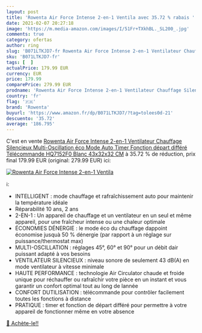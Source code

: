 ```yaml
---
layout: post
title: 'Rowenta Air Force Intense 2-en-1 Ventila avec 35.72 % rabais '
date: 2021-02-07 20:27:18
image: 'https://m.media-amazon.com/images/I/51Fr+TXkhBL._SL200_.jpg'
comments: true
category: ofertas
author: ring
slug: 'B071LTKJD7-fr Rowenta Air Force Intense 2-en-1 Ventilateur Chauffage...'
sku: 'B071LTKJD7-fr'
tags: [  ]
actualPrice: 179.99 EUR
currency: EUR
price: 179.99
comparePrice: 279.99 EUR
prodname: 'Rowenta Air Force Intense 2-en-1 Ventilateur Chauffage Silencieux Multi-Oscillation éco Mode Auto Timer Fonction départ différé Télécommande HQ7152F0  Blanc  43x32x32 CM'
country: 'fr'
flag: '🇫🇷'
brand: 'Rowenta'
buyurl: 'https://www.amazon.fr/dp/B071LTKJD7/?tag=tolees0d-21'
descuento: '35.72'
average: '186.795'
---
```


C'est en vente [Rowenta Air Force Intense 2-en-1 Ventilateur Chauffage Silencieux Multi-Oscillation éco Mode Auto Timer Fonction départ différé Télécommande HQ7152F0  Blanc  43x32x32 CM](https://www.amazon.fr/dp/B071LTKJD7/?tag=tolees0d-21)  à  35.72 % de réduction, prix final  179.99 EUR (original: 279.99 EUR) ici:

[![Rowenta Air Force Intense 2-en-1 Ventila](https://m.media-amazon.com/images/I/51Fr+TXkhBL._SL200_.jpg)](https://www.amazon.fr/dp/B071LTKJD7/?tag=tolees0d-21)

ℹ️:

- INTELLIGENT : mode chauffage et rafraîchissement auto pour maintenir la température idéale
- Réparabilité 10 ans, 2 ans
- 2-EN-1 : Un appareil de chauffage et un ventilateur en un seul et même appareil, pour une fraîcheur intense ou une chaleur optimale
- ÉCONOMIES DÉNERGIE : le mode éco du chauffage dappoint économise jusquà 50 % dénergie (par rapport à un réglage sur puissance/thermostat max)
- MULTI-OSCILLATION : réglages 45°, 60° et 90° pour un débit dair puissant adapté à vos besoins
- VENTILATEUR SILENCIEUX : niveau sonore de seulement 43 dB(A) en mode ventilateur à vitesse minimale
- HAUTE PERFORMANCE : technologie Air Circulator chaude et froide unique pour réchauffer ou rafraîchir votre pièce en un instant et vous garantir un confort optimal tout au long de lannée
- CONFORT DUTILISATION : télécommande pour contrôler facilement toutes les fonctions à distance
- PRATIQUE : timer et fonction de départ différé pour permettre à votre appareil de fonctionner même en votre absence

[🛒 Achète-le!!](https://www.amazon.fr/dp/B071LTKJD7/?tag=tolees0d-21)
